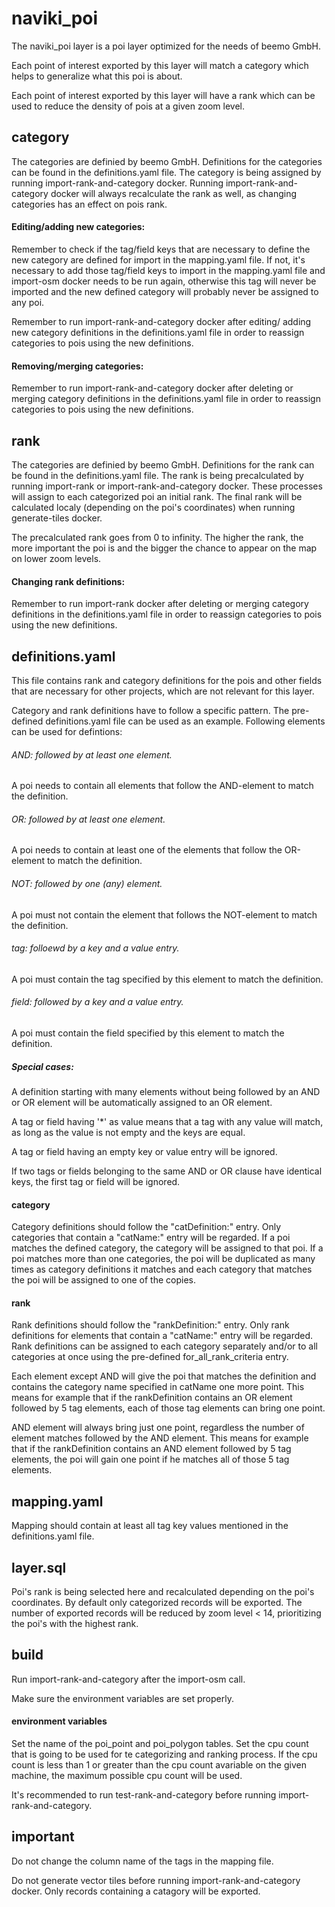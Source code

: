 # naviki_poi
The naviki_poi layer is a poi layer optimized for the needs of beemo GmbH.

Each point of interest exported by this layer will match a category which helps to generalize what this poi is about.

Each point of interest exported by this layer will have a rank which can be used to reduce the density of pois at a given zoom level.

## category
The categories are definied by beemo GmbH. Definitions for the categories can be found in the definitions.yaml file.
The category is being assigned by running import-rank-and-category docker.
Running import-rank-and-category docker will always recalculate the rank as well, as changing categories has an effect on pois rank.

#### Editing/adding new categories:
Remember to check if the tag/field keys that are necessary to define the new category are defined for import in the mapping.yaml file.
If not, it's necessary to add those tag/field keys to import in the mapping.yaml file and import-osm docker needs to be run again, 
otherwise this tag will never be imported and the new defined category will probably never be assigned to any poi.

Remember to run import-rank-and-category docker after editing/ adding new category definitions in the definitions.yaml file in order to
reassign categories to pois using the new definitions.

#### Removing/merging categories:
Remember to run import-rank-and-category docker after deleting or merging category definitions in the definitions.yaml file in order to
reassign categories to pois using the new definitions.

## rank
The categories are definied by beemo GmbH. Definitions for the rank can be found in the definitions.yaml file.
The rank is being precalculated by running import-rank or import-rank-and-category docker. These processes will assign to each
categorized poi an initial rank. The final rank will be calculated localy (depending on the poi's coordinates)
when running generate-tiles docker.

The precalculated rank goes from 0 to infinity. The higher the rank, the more important the poi is and the bigger the chance to appear
on the map on lower zoom levels.

#### Changing rank definitions:
Remember to run import-rank docker after deleting or merging category definitions in the definitions.yaml file in order to
reassign categories to pois using the new definitions.

## definitions.yaml
This file contains rank and category definitions for the pois and other fields that are necessary for other projects, which are not
relevant for this layer. 

Category and rank definitions have to follow a specific pattern. The pre-defined definitions.yaml file can be used as an example.
Following elements can be used for defintions:

###### AND: followed by at least one element. 
A poi needs to contain all elements that follow the AND-element to match the definition.

###### OR: followed by at least one element.
A poi needs to contain at least one of the elements that follow the OR-element to match the definition.

###### NOT: followed by one (any) element.
A poi must not contain the element that follows the NOT-element to match the definition.

###### tag: folloewd by a key and a value entry.
A poi must contain the tag specified by this element to match the definition.

###### field: followed by a key and a value entry.
A poi must contain the field specified by this element to match the definition.

##### Special cases:
A definition starting with many elements without being followed by an AND or OR element will be automatically assigned to an OR element.

A tag or field having '*' as value means that a tag with any value will match, as long as the value is not empty and the keys are equal.

A tag or field having an empty key or value entry will be ignored.

If two tags or fields belonging to the same AND or OR clause have identical keys, the first tag or field will be ignored.

#### category
Category definitions should follow the "catDefinition:" entry. Only categories that contain a "catName:" entry will be regarded.
If a poi matches the defined category, the category will be assigned to that poi. If a poi matches more than one categories,
the poi will be duplicated as many times as category definitions it matches and each category that matches the poi will be assigned to
one of the copies.

#### rank
Rank definitions should follow the "rankDefinition:" entry. Only rank definitions for elements that contain a "catName:" entry will be regarded.
Rank definitions can be assigned to each category separately and/or to all categories at once using the pre-defined for_all_rank_criteria
entry.

Each element except AND will give the poi that matches the definition and contains the category name specified in catName one more point.
This means for example that if the rankDefinition contains an OR element followed by 5 tag elements, each of those tag elements can bring
one point.

AND element will always bring just one point, regardless the number of element matches followed by the AND element.
This means for example that if the rankDefinition contains an AND element followed by 5 tag elements, the poi will gain one point if he
matches all of those 5 tag elements.

## mapping.yaml
Mapping should contain at least all tag key values mentioned in the definitions.yaml file.

## layer.sql
Poi's rank is being selected here and recalculated depending on the poi's coordinates.
By default only categorized records will be exported. The number of exported records will be reduced by zoom level < 14,
prioritizing the poi's with the highest rank.

## build
Run import-rank-and-category after the import-osm call.

Make sure the environment variables are set properly.

#### environment variables
Set the name of the poi_point and poi_polygon tables.
Set the cpu count that is going to be used for te categorizing and ranking process.
If the cpu count is less than 1 or greater than the cpu count avariable on the given machine, the 
maximum possible cpu count will be used.

It's recommended to run test-rank-and-category before running import-rank-and-category.

## important
Do not change the column name of the tags in the mapping file.

Do not generate vector tiles before running import-rank-and-category docker. Only records containing a catagory will be exported.